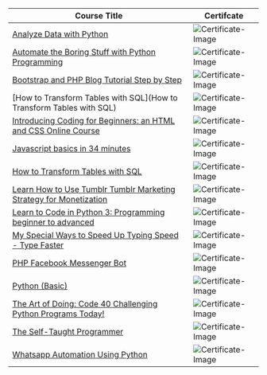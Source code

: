 Course Title | Certifcate
------------ | -------------
[Analyze Data with Python](https://www.codecademy.com/learn/paths/analyze-data-with-python) | ![Certificate-Image](https://github.com/MJK618/Licenses-Certifications/blob/master/Courses/Analyze%20Data%20with%20Python/Analyze%20Data%20with%20Python-1.png)
[Automate the Boring Stuff with Python Programming](https://www.udemy.com/certificate/UC-6bfe6def-d852-4fa6-b6de-a8e537c37134/) |![Certificate-Image](https://github.com/MJK618/Licenses-Certifications/blob/master/Courses/Automate%20the%20Boring%20Stuff%20with%20Python%20Programming/Automate%20The%20Boring%20Stuff%20with%20Pyhton.jpg)
[Bootstrap and PHP Blog Tutorial Step by Step](https://www.bitdegree.org/course/php-blog-tutorial) | ![Certificate-Image](https://github.com/MJK618/Licenses-Certifications/blob/master/Courses/Bootstrap%20and%20PHP%20Blog%20Tutorial%20Step%20by%20Step/bitdegree-certificate-875283%20(3)-1.png)
[How to Transform Tables with SQL](How to Transform Tables with SQL) | ![Certificate-Image](https://github.com/MJK618/Licenses-Certifications/blob/master/Courses/How%20To%20Transform%20Tables%20with%20SQL/How%20To%20Transform%20Tables%20with%20SQL1024_1.png)
[Introducing Coding for Beginners: an HTML and CSS Online Course](https://www.bitdegree.org/user/course/coding-for-beginners-space-doggos) | ![Certificate-Image](https://github.com/MJK618/Licenses-Certifications/blob/master/Courses/Introducing%20Coding%20for%20Beginners%20an%20HTML%20and%20CSS%20Online%20Course/bitdegree-certificate-875283%20(2)-1.png)
[Javascript basics in 34 minutes](https://www.udemy.com/certificate/UC-43a21787-7892-439b-b7ed-5480f1f2a64b/) | ![Certificate-Image](https://github.com/MJK618/Licenses-Certifications/blob/master/Courses/Javascript%20basics%20in%2034%20minutes/UC-43a21787-7892-439b-b7ed-5480f1f2a64b.jpg)
[How to Transform Tables with SQL](https://www.codecademy.com/learn/data-processing-pandas) | ![Certificate-Image](https://github.com/MJK618/Licenses-Certifications/blob/master/Courses/Learn%20Data%20Analysis%20with%20Pandas%20Course/Learn%20Data%20Analysis%20with%20Pandas%20Course-1.png)
[Learn How to Use Tumblr Tumblr Marketing Strategy for Monetization](https://www.bitdegree.org/course/how-to-use-tumblr) | ![Certificate-Image](https://github.com/MJK618/Licenses-Certifications/blob/master/Courses/Learn%20How%20to%20Use%20Tumblr%20Tumblr%20Marketing%20Strategy%20for%20Monetization/bitdegree-certificate-875283-1.png)
[Learn to Code in Python 3: Programming beginner to advanced](https://www.udemy.com/certificate/UC-69496bd5-331e-48a9-a136-734cf18ea4e3/) | ![Certificate-Image](https://github.com/MJK618/Licenses-Certifications/blob/master/Courses/Learn%20to%20Code%20in%20Python%203%20Programming%20beginner%20to%20advanced/UC-69496bd5-331e-48a9-a136-734cf18ea4e3.jpg)
[My Special Ways to Speed Up Typing Speed - Type Faster](https://www.udemy.com/certificate/UC-c1afaec9-0047-421d-be27-7b47c8e900ed/) | ![Certificate-Image](https://github.com/MJK618/Licenses-Certifications/blob/master/Courses/My%20Special%20Ways%20to%20Speed%20Up%20Typing%20Speed%20-%20Type%20Faster/UC-c1afaec9-0047-421d-be27-7b47c8e900ed.jpg)
[PHP Facebook Messenger Bot](https://www.bitdegree.org/user/course/php-facebook-messenger-bot) | ![Certificate-Image](https://github.com/MJK618/Licenses-Certifications/blob/master/Courses/PHP%20Facebook%20Messenger%20Bot/bitdegree-certificate-875283%20(1)-1.png)
[Python (Basic)](https://www.hackerrank.com/skills-verification/python_basic) | ![Certificate-Image](https://github.com/MJK618/Licenses-Certifications/blob/master/Courses/Python%20Basic/Python%20Basic.png) 
[The Art of Doing: Code 40 Challenging Python Programs Today!](https://www.udemy.com/certificate/UC-8cc771d4-a77a-45d2-be3a-48df845aeba5/) | ![Certificate-Image](https://github.com/MJK618/Licenses-Certifications/blob/master/Courses/The%20Art%20of%20Doing%20Code%2040%20Challenging%20Python%20Programs%20Today!/UC-8cc771d4-a77a-45d2-be3a-48df845aeba5.jpg)
[The Self-Taught Programmer](https://www.udemy.com/certificate/UC-67a9f79a-f4c4-438a-bb80-d5f244a269cc/) | ![Certificate-Image](https://github.com/MJK618/Licenses-Certifications/blob/master/Courses/The%20Self-Taught%20Programmer/UC-67a9f79a-f4c4-438a-bb80-d5f244a269cc.jpg)
[Whatsapp Automation Using Python](https://www.udemy.com/certificate/UC-de7acc2b-d369-475d-b349-cd5d0a4697d7/) | ![Certificate-Image](https://github.com/MJK618/Licenses-Certifications/blob/master/Courses/Whatsapp%20Automation%20Using%20Python/UC-de7acc2b-d369-475d-b349-cd5d0a4697d7.jpg)

